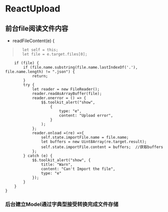 # ReactUpload
## 前台file阅读文件内容
 
* readFileContent(e) {
>       let self = this;
>       let file = e.target.files[0];
        if (file) {
            if (file.name.substring(file.name.lastIndexOf('.'), file.name.length) != ".json") {
                return;
            }
            try {
                let reader = new FileReader();
                reader.readAsArrayBuffer(file);
                reader.onerror = () => {
                    $$.toolkit_alert("show",
                        {
                            type: "e",
                            content: "Upload error",
                        }
                    );
                };
                reader.onload =(re) =>{
                    self.state.importFile.name = file.name;
                    let buffers = new Uint8Array(re.target.result);
                    self.state.importFile.content = buffers;  //获取buffers
                };
            } catch (e) {
                $$.toolkit_alert("show", {
                    title: "Warn",
                    content: "Can't Import the file",
                    type: "e"
                });
            }
        }
    }
### 后台建立Model通过字典型接受转换完成文件存储
